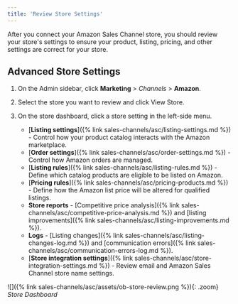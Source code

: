 ```yaml
---
title: 'Review Store Settings'
---
```


After you connect your Amazon Sales Channel store, you should review your store's settings to ensure your product, listing, pricing, and other settings are correct for your store.

## Advanced Store Settings

1. On the Admin sidebar, click **Marketing** > _Channels_ > **Amazon**.

1. Select the store you want to review and click <span class="btn">View Store</span>.

1. On the store dashboard, click a store setting in the left-side menu.

   - [**Listing settings**]({% link sales-channels/asc/listing-settings.md %}) - Control how your product catalog interacts with the Amazon marketplace.
   - [**Order settings**]({% link sales-channels/asc/order-settings.md %}) - Control how Amazon orders are managed.
   - [**Listing rules**]({% link sales-channels/asc/listing-rules.md %}) - Define which catalog products are eligible to be listed on Amazon.
   - [**Pricing rules**]({% link sales-channels/asc/pricing-products.md %}) - Define how the Amazon list price will be altered for qualified listings.
   - **Store reports** - [Competitive price analysis]({% link sales-channels/asc/competitive-price-analysis.md %}) and [listing improvements]({% link sales-channels/asc/listing-improvements.md %}).
   - **Logs** - [Listing changes]({% link sales-channels/asc/listing-changes-log.md %}) and [communication errors]({% link sales-channels/asc/communication-errors-log.md %}).
   - [**Store integration settings**]({% link sales-channels/asc/store-integration-settings.md %}) - Review email and Amazon Sales Channel store name settings.

![]({% link sales-channels/asc/assets/ob-store-review.png %}){: .zoom}
_Store Dashboard_